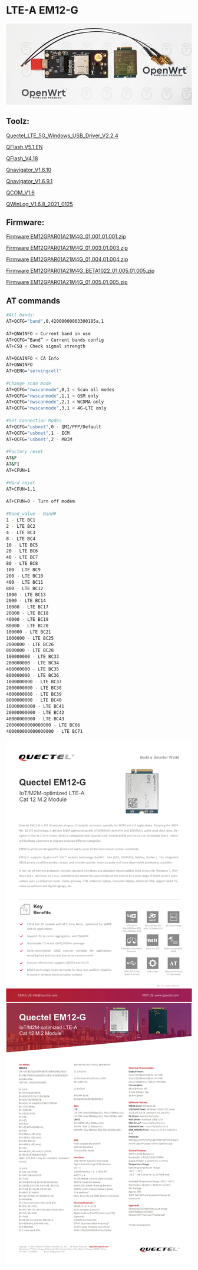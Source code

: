 # LTE-A EM12-G

![](https://raw.githubusercontent.com/4IceG/EM12-G/main/Screens/20201001.jpg)

## Toolz:
<a href="https://drive.google.com/file/d/1z-ZPvb3Uh9V_uFDk8V3xW2ztFhnZPBgn/view?usp=sharing" title="Quectel_LTE_5G_Windows_USB_Driver_V2.2.4">Quectel_LTE_5G_Windows_USB_Driver_V2.2.4</a>

<a href="https://www.easypaste.org/file/n2AotGpX/QFlash.V5.1.EN.zip?lang=pl" title="QFlash_V4.18">QFlash.V5.1.EN</a>

<a href="https://drive.google.com/file/d/1RxYTDpxjcLEUSPtSRoa5lkxE_8eJMAeb/view?usp=sharing" title="QFlash_V4.18">QFlash_V4.18</a>

<a href="https://drive.google.com/file/d/1Gx1Ab5uLSAOaIlWzKHS17qE3Wo9hVQ7i/view?usp=sharing" title="Qnavigator_V1.6.10">Qnavigator_V1.6.10</a>

<a href="https://drive.google.com/file/d/1_s2tsLvVxjqN16O672-2sdwD6DZsmw9j/view?usp=sharing" title="Qnavigator_V1.6.9.1.zip">Qnavigator_V1.6.9.1</a>

<a href="https://drive.google.com/file/d/1xVw5IBowlKn7HPqfyYfoZdBx1p5Xs7aU/view?usp=sharing" title="QCOM_V1.6">QCOM_V1.6</a>

<a href="https://drive.google.com/file/d/1sg7HvKe5e66q7LfsqavEM9RiaKhCQjth/view?usp=sharing" title="QWinLog_V1.6.8_2021_0125.zip">QWinLog_V1.6.8_2021_0125</a>

## Firmware:
<a href="http://www.ofmodemsandmen.com/firmware/EM12GPAR01A21M4G_01.001.01.001.zip" title="Firmware EM12GPAR01A21M4G_01.001.01.001.zip">Firmware EM12GPAR01A21M4G_01.001.01.001.zip</a>

<a href="https://drive.google.com/file/d/1cxDE2Hj8gT5Rowxg0rHuWru2G7hCEgln/view?usp=sharing" title="Firmware EM12GPAR01A21M4G_01.003.01.003.zip">Firmware EM12GPAR01A21M4G_01.003.01.003.zip</a>

<a href="https://drive.google.com/file/d/124LQr3dZvyNPtNkrwYIhrZfwgXYnYuIR/view?usp=sharing" title="Firmware EM12GPAR01A21M4G_01.004.01.004.zip">Firmware EM12GPAR01A21M4G_01.004.01.004.zip</a>

<a href="https://drive.google.com/file/d/1rSOZlNmB2hYXegyrTjYkDJ3V0mC40qsH/view?usp=sharing" title="Firmware EM12GPAR01A21M4G_BETA1022_01.005.01.005.zip">Firmware EM12GPAR01A21M4G_BETA1022_01.005.01.005.zip</a>

<a href="https://drive.google.com/file/d/1JC5TT5SDpaM8xacR_LXbMYE4JGbPCo7u/view?usp=sharing" title="Firmware EM12GPAR01A21M4G_01.005.01.005.zip">Firmware EM12GPAR01A21M4G_01.005.01.005.zip</a>

## AT commands
``` bash
#All bands:
AT+QCFG="band",0,42000000003300185a,1

AT+QNWINFO < Current band in use
AT+QCFG=”Band” < Current bands config
AT+CSQ < Check signal strength

AT+QCAINFO < CA Info
AT+QNWINFO
AT+QENG="servingcell"

#Change scan mode
AT+QCFG="nwscanmode",0,1 < Scan all modes
AT+QCFG="nwscanmode",1,1 < GSM only
AT+QCFG="nwscanmode",2,1 < WCDMA only
AT+QCFG="nwscanmode",3,1 < 4G-LTE only

#Set Connection Modes
AT+QCFG="usbnet",0 - QMI/PPP/Default
AT+QCFG="usbnet",1 - ECM
AT+QCFG="usbnet",2 - MBIM

#Factory reset
AT&F
AT&F1
AT+CFUN=1

#Hard reset
AT+CFUN=1,1

AT+CFUN=0 - Turn off modem

#Band_value - Band#
1 - LTE BC1
2 - LTE BC2
4 - LTE BC3
8 - LTE BC4
10 - LTE BC5
20 - LTE BC6
40 - LTE BC7
80 - LTE BC8
100 - LTE BC9
200 - LTE BC10
400 - LTE BC11
800 - LTE BC12
1000 - LTE BC13
2000 - LTE BC14
10000 - LTE BC17
20000 - LTE BC18
40000 - LTE BC19
80000 - LTE BC20
100000 - LTE BC21
1000000 - LTE BC25
2000000 - LTE BC26
8000000 - LTE BC28
100000000 - LTE BC33
200000000 - LTE BC34
400000000 - LTE BC35
800000000 - LTE BC36
1000000000 - LTE BC37
2000000000 - LTE BC38
4000000000 - LTE BC39
8000000000 - LTE BC40
10000000000 - LTE BC41
20000000000 - LTE BC42
40000000000 - LTE BC43
20000000000000000 - LTE BC66
400000000000000000 - LTE BC71
```
![](https://raw.githubusercontent.com/4IceG/EM12-G/main/Screens/Quectel_EM12-G_LTE-A_Specification%20V1.1-1.png)
![](https://raw.githubusercontent.com/4IceG/EM12-G/main/Screens/Quectel_EM12-G_LTE-A_Specification%20V1.1-2.png)

